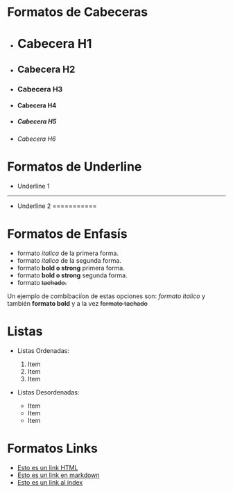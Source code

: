 # Formatos de Cabeceras

- # Cabecera H1
- ## Cabecera H2
- ### Cabecera H3
- #### Cabecera H4
- ##### Cabecera H5
- ###### Cabecera H6

# Formatos de Underline
- Underline 1
------------

- Underline 2
===========

# Formatos de Enfasís
- formato *italica* de la primera forma.
- formato _italica_ de la segunda forma.
- formato **bold o strong** primera forma.
- formato __bold o strong__ segunda forma.
- formato ~~tachado.~~


Un ejemplo de combibaciíon de estas opciones son: *formato italico* 
 y también **formato bold** y a la vez ~~formato tachado~~


 # Listas

 - Listas Ordenadas:
    1. Item
    2. Item
    3. Item

- Listas Desordenadas:
    - Item
    - Item
    - Item

# Formatos Links
- <a href="http://www.google.com">Esto es un link HTML</a>
- [Esto es un link en markdown](http://www.google.com)
- [Esto es un link al index](index.html)